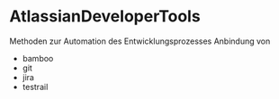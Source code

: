 # AtlassianDeveloperTools

Methoden zur Automation des Entwicklungsprozesses 
Anbindung von 
+ bamboo
+ git
+ jira
+ testrail
